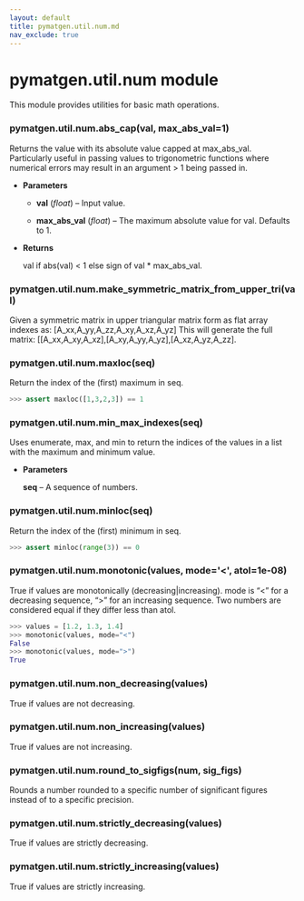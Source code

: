 ```yaml
---
layout: default
title: pymatgen.util.num.md
nav_exclude: true
---
```


# pymatgen.util.num module

This module provides utilities for basic math operations.


### pymatgen.util.num.abs_cap(val, max_abs_val=1)
Returns the value with its absolute value capped at max_abs_val.
Particularly useful in passing values to trigonometric functions where
numerical errors may result in an argument > 1 being passed in.


* **Parameters**


    * **val** (*float*) – Input value.


    * **max_abs_val** (*float*) – The maximum absolute value for val. Defaults to 1.



* **Returns**

    val if abs(val) < 1 else sign of val \* max_abs_val.



### pymatgen.util.num.make_symmetric_matrix_from_upper_tri(val)
Given a symmetric matrix in upper triangular matrix form as flat array indexes as:
[A_xx,A_yy,A_zz,A_xy,A_xz,A_yz]
This will generate the full matrix:
[[A_xx,A_xy,A_xz],[A_xy,A_yy,A_yz],[A_xz,A_yz,A_zz].


### pymatgen.util.num.maxloc(seq)
Return the index of the (first) maximum in seq.

```python
>>> assert maxloc([1,3,2,3]) == 1
```


### pymatgen.util.num.min_max_indexes(seq)
Uses enumerate, max, and min to return the indices of the values
in a list with the maximum and minimum value.


* **Parameters**

    **seq** – A sequence of numbers.



### pymatgen.util.num.minloc(seq)
Return the index of the (first) minimum in seq.

```python
>>> assert minloc(range(3)) == 0
```


### pymatgen.util.num.monotonic(values, mode='<', atol=1e-08)
True if values are monotonically (decreasing|increasing).
mode is “<” for a decreasing sequence, “>” for an increasing sequence.
Two numbers are considered equal if they differ less than atol.

<!-- warning:
Not very efficient for large data sets. -->
```python
>>> values = [1.2, 1.3, 1.4]
>>> monotonic(values, mode="<")
False
>>> monotonic(values, mode=">")
True
```


### pymatgen.util.num.non_decreasing(values)
True if values are not decreasing.


### pymatgen.util.num.non_increasing(values)
True if values are not increasing.


### pymatgen.util.num.round_to_sigfigs(num, sig_figs)
Rounds a number rounded to a specific number of significant
figures instead of to a specific precision.


### pymatgen.util.num.strictly_decreasing(values)
True if values are strictly decreasing.


### pymatgen.util.num.strictly_increasing(values)
True if values are strictly increasing.